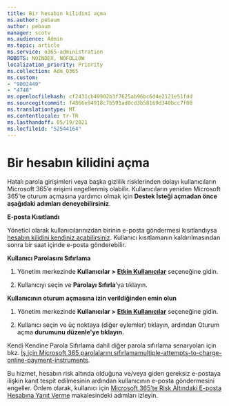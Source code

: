 ```yaml
---
title: Bir hesabın kilidini açma
ms.author: pebaum
author: pebaum
manager: scotv
ms.audience: Admin
ms.topic: article
ms.service: o365-administration
ROBOTS: NOINDEX, NOFOLLOW
localization_priority: Priority
ms.collection: Adm_O365
ms.custom:
- "9002449"
- "4748"
ms.openlocfilehash: cf2431cb49902b3f7625ab96bc6d4e2121e51fdd
ms.sourcegitcommit: f4866e94918c7b591ad0cd3b58169d340bcc7f00
ms.translationtype: MT
ms.contentlocale: tr-TR
ms.lasthandoff: 05/19/2021
ms.locfileid: "52544164"
---
```

# <a name="unlocking-an-account"></a>Bir hesabın kilidini açma

Hatalı parola girişimleri veya başka gizlilik risklerinden dolayı kullanıcıların Microsoft 365’e erişimi engellenmiş olabilir. Kullanıcıların yeniden Microsoft 365’te oturum açmasına yardımcı olmak için **Destek İsteği açmadan önce aşağıdaki adımları deneyebilirsiniz**. 

**E-posta Kısıtlandı**

Yönetici olarak kullanıcılarınızdan birinin e-posta göndermesi kısıtlandıysa [hesabın kilidini kendiniz açabilirsiniz](/microsoft-365/security/office-365-security/removing-user-from-restricted-users-portal-after-spam). Kullanıcı kısıtlamanın kaldırılmasından sonra bir saat içinde e-posta gönderebilir.

**Kullanıcı Parolasını Sıfırlama**

1. Yönetim merkezinde **Kullanıcılar > [Etkin Kullanıcılar](https://admin.microsoft.com/Adminportal/Home?source=applauncher#/users)** seçeneğine gidin.

2. Kullanıcıyı seçin ve **Parolayı Sıfırla**’ya tıklayın.

**Kullanıcının oturum açmasına izin verildiğinden emin olun**

1. Yönetim merkezinde **Kullanıcılar > [Etkin Kullanıcılar](https://admin.microsoft.com/Adminportal/Home?source=applauncher#/users)** seçeneğine gidin.

2. Kullanıcı seçin ve üç noktaya (diğer eylemler) tıklayın, ardından Oturum açma **durumunu düzenle'ye tıklayın.**

Kendi Kendine Parola Sıfırlama dahil diğer parola sıfırlama senaryoları için bkz. [İş için Microsoft 365 parolalarını sıfırlamamultiple-attempts-to-charge-online-payment-instruments](/microsoft-365/admin/add-users/reset-passwords).

Bu hizmet, hesabın risk altında olduğuna ve/veya giden gereksiz e-postaya ilişkin kanıt tespit edilmesinin ardından kullanıcının e-posta göndermesini engeller. Önlem olarak, kullanıcı için [Microsoft 365’te Risk Altındaki E-posta Hesabına Yanıt Verme](/microsoft-365/security/office-365-security/responding-to-a-compromised-email-account) makalesindeki adımları izleyin.
